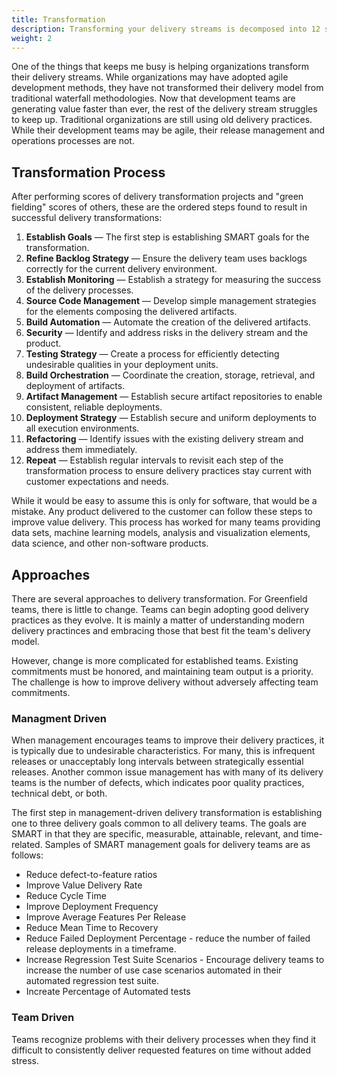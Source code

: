 ```yaml
---
title: Transformation
description: Transforming your delivery streams is decomposed into 12 steps. Unlike other 12-step programs, this one is iterative.
weight: 2
---
```


One of the things that keeps me busy is helping organizations transform their delivery streams. While organizations may have adopted agile development methods, they have not transformed their delivery model from traditional waterfall methodologies. Now that development teams are generating value faster than ever, the rest of the delivery stream struggles to keep up. Traditional organizations are still using old delivery practices. While their development teams may be agile, their release management and operations processes are not.

## Transformation Process

After performing scores of delivery transformation projects and "green fielding" scores of others, these are the ordered steps found to result in successful delivery transformations:

1. **Establish Goals** — The first step is establishing SMART goals for the transformation.
1. **Refine Backlog Strategy** — Ensure the delivery team uses backlogs correctly for the current delivery environment.
1. **Establish Monitoring** — Establish a strategy for measuring the success of the delivery processes.
1. **Source Code Management** — Develop simple management strategies for the elements composing the delivered artifacts.
1. **Build Automation** — Automate the creation of the delivered artifacts.
1. **Security** — Identify and address risks in the delivery stream and the product.
1. **Testing Strategy** — Create a process for efficiently detecting undesirable qualities in your deployment units.
1. **Build Orchestration** — Coordinate the creation, storage, retrieval, and deployment of artifacts.
1. **Artifact Management** — Establish secure artifact repositories to enable consistent, reliable deployments.
1. **Deployment Strategy** — Establish secure and uniform deployments to all execution environments.
1. **Refactoring** — Identify issues with the existing delivery stream and address them immediately.
1. **Repeat** — Establish regular intervals to revisit each step of the transformation process to ensure delivery practices stay current with customer expectations and needs.

While it would be easy to assume this is only for software, that would be a mistake. Any product delivered to the customer can follow these steps to improve value delivery. This process has worked for many teams providing data sets, machine learning models, analysis and visualization elements, data science, and other non-software products.

## Approaches

There are several approaches to delivery transformation. For Greenfield teams, there is little to change. Teams can begin adopting good delivery practices as they evolve. It is mainly a matter of understanding modern delivery practinces and embracing those that best fit the team's delivery model.

However, change is more complicated for established teams. Existing commitments must be honored, and maintaining team output is a priority. The challenge is how to improve delivery without adversely affecting team commitments.

### Managment Driven

When management encourages teams to improve their delivery practices, it is typically due to undesirable characteristics. For many, this is infrequent releases or unacceptably long intervals between strategically essential releases. Another common issue management has with many of its delivery teams is the number of defects, which indicates poor quality practices, technical debt, or both.

The first step in management-driven delivery transformation is establishing one to three delivery goals common to all delivery teams. The goals are SMART in that they are specific, measurable, attainable, relevant, and time-related. Samples of SMART management goals for delivery teams are as follows:

- Reduce defect-to-feature ratios 
- Improve Value Delivery Rate
- Reduce Cycle Time
- Improve Deployment Frequency
- Improve Average Features Per Release
- Reduce Mean Time to Recovery
- Reduce Failed Deployment Percentage - reduce the number of failed release deployments in a timeframe.
- Increase Regression Test Suite Scenarios - Encourage delivery teams to increase the number of use case scenarios automated in their automated regression test suite.
- Increate Percentage of Automated tests

### Team Driven

Teams recognize problems with their delivery processes when they find it difficult to consistently deliver requested features on time without added stress.